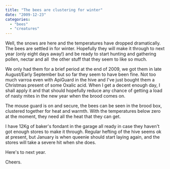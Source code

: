 ```yaml
---
title: "The bees are clustering for winter"
date: "2009-12-23"
categories: 
  - "bees"
  - "creatures"
---
```


Well, the snows are here and the temperatures have dropped dramatically. The bees are settled in for winter. Hopefully they will make it through to next year (only eight days away!) and be ready to start hunting and gathering pollen, nectar and all  the other stuff that they seem to like so much.

We only had them for a brief period at the end of 2009, we got them in late August/Early September but so far they seem to have been fine. Not too much varroa even with ApiGuard in the hive and I've just bought them a Christmas present of some Oxalic acid. When I get a decent enough day, I shall apply it and that should hopefully reduce any chance of getting a load of nasty mites in the new year when the brood comes on.

The mouse guard is on and secure, the bees can be seen in the brood box, clustered together for heat and warmth. With the temperatures below zero at the moment, they need all the heat that they can get.

I have 12Kg of baker's fondant in the garage all ready in case they haven't got enough stores to make it through. Regular hefting of the hive seems ok at present, but January is when queenie should start laying again, and the stores will take a severe hit when she does.

Here's to next year.

Cheers.
